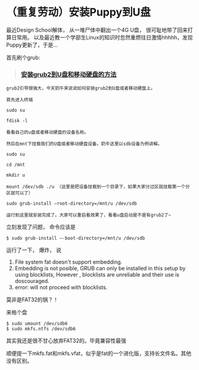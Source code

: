 # （重复劳动）安装Puppy到U盘

最近Design School解体， 从一堆尸体中翻出一个4G U盘， 很可耻地带了回来打算日常用。
以及最近教一个学部生Linux的知识时忽然重燃往日激情hhhhh，发现Puppy更新了，于是...

首先刷个grub:
> ### [安装grub2到U盘和移动硬盘的方法](https://www.nenew.net/install-grub2-u-disk-hard-disk.html)
```
grub2引导很强大，今天奶牛来说说如何安装grub2到U盘或者移动硬盘上。

首先进入终端

sudo su

fdisk -l

看看自己的u盘或者移动硬盘的设备名称。

然后在mnt下挂载我们的U盘或者移动硬盘设备。奶牛这里以sdb设备为例讲解。

sudo su

cd /mnt

mkdir u

mount /dev/sdb ./u （这里是把设备挂载到一个目录下，如果大家分过区就挂载第一个分区就可以了）

sudo grub-install –root-directory=/mnt/u /dev/sdb

运行到这里就安装完成了。大家可以重启看效果了，看看u盘启动是不是有grub2了~
```

立刻发现了问题， 命令应该是

```
$ sudo grub-install –-boot-directory=/mnt/u /dev/sdb
```

运行了一下， 爆炸， 说 
1. File system fat doesn't support embedding.
2. Embedding is not posible, GRUB can only be installed in this setup by using blocklists, However , blocklists are unreliable and their use is doscouraged.
3. error: will not proceed with blocklists.

莫非是FAT32的锅？！

来格个盘
```
$ sudo umount /dev/sdb6
$ sudo mkfs.ntfs /dev/sdb6
```
其实我还是很不甘心放弃FAT32的。毕竟兼容性最强

顺便提一下mkfs.fat和mkfs.vfat，似乎是fat的一个进化版，支持长文件名。其他没有区别。
